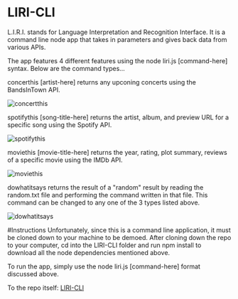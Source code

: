 # LIRI-CLI

L.I.R.I. stands for Language Interpretation and Recognition Interface. It is a command line node app that takes in parameters and gives back data from various APIs.


The app features 4 different features using the node liri.js [command-here] syntax. Below are the command types...

concerthis [artist-here] returns any upconing concerts using the BandsInTown API.

![concertthis](http://i63.tinypic.com/2d0i8w8.png "concertthis")

spotifythis [song-title-here] returns the artist, album, and preview URL for a specific song using the Spotify API.


![spotifythis](http://i67.tinypic.com/5x205s.png "spotifythis")

moviethis [movie-title-here] returns the year, rating, plot summary, reviews of a specific movie using the IMDb API.


![moviethis](http://i64.tinypic.com/ei8n77.png "moviethis")

dowhatitsays returns the result of a "random" result by reading the random.txt file and performing the command written in that file. This command can be changed to any one of the 3 types listed above.

![dowhatitsays](http://i67.tinypic.com/15fkwn5.png "dowhatitsays")


#Instructions
Unfortunately, since this is a command line application, it must be cloned down to your machine to be demoed. After cloning down the repo to your computer, cd into the LIRI-CLI folder and run npm install to download all the node dependencies mentioned above.

To run the app, simply use the node liri.js [command-here] format discussed above.

To the repo itself:
[LIRI-CLI](https://github.com/randomclamshell/LIRI-CLI)
